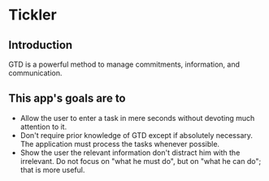 Tickler
=======

Introduction
------------

GTD is a powerful method to manage commitments, information, and communication.

This app's goals are to
-----------------------

*	Allow the user to enter a task in mere seconds without devoting much attention to it.
*	Don't require prior knowledge of GTD except if absolutely necessary. The application must process the tasks whenever possible.
*	Show the user the relevant information don't distract him with the irrelevant. Do not focus on "what he must do", but on "what he can do"; that is more useful.
